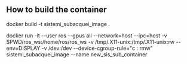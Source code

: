 ## How to build the container

docker build -t sistemi_subacquei_image .

docker run -it --user ros --gpus all --network=host --ipc=host -v $PWD/ros_ws:/home/ros/ros_ws -v /tmp/.X11-unix:/tmp/.X11-unix:rw --env=DISPLAY -v /dev:/dev --device-cgroup-rule="c : rmw" sistemi_subacquei_image --name new_sis_sub_container

